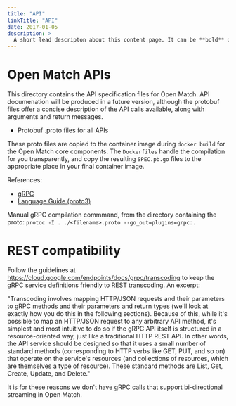 ```yaml
---
title: "API"
linkTitle: "API"
date: 2017-01-05
description: >
  A short lead descripton about this content page. It can be **bold** or _italic_ and can be split over multiple paragraphs.
---
```


# Open Match APIs

This directory contains the API specification files for Open Match. API documenation will be produced in a future version, although the protobuf files offer a concise description of the API calls available, along with arguments and return messages.

* Protobuf .proto files for all APIs

These proto files are copied to the container image during `docker build` for the Open Match core components.  The `Dockerfiles` handle the compilation for you transparently, and copy the resulting `SPEC.pb.go` files to the appropriate place in your final container image.

References:

* [gRPC](https://grpc.io/)
* [Language Guide (proto3)](https://developers.google.com/protocol-buffers/docs/proto3)

Manual gRPC compilation commmand, from the directory containing the proto:
```protoc -I . ./<filename>.proto --go_out=plugins=grpc:.```

# REST compatibility 
Follow the guidelines at https://cloud.google.com/endpoints/docs/grpc/transcoding
to keep the gRPC service definitions friendly to REST transcoding. An excerpt:

"Transcoding involves mapping HTTP/JSON requests and their parameters to gRPC
methods and their parameters and return types (we'll look at exactly how you
do this in the following sections). Because of this, while it's possible to
map an HTTP/JSON request to any arbitrary API method, it's simplest and most
intuitive to do so if the gRPC API itself is structured in a
resource-oriented way, just like a traditional HTTP REST API. In other
words, the API service should be designed so that it uses a small number of
standard methods (corresponding to HTTP verbs like GET, PUT, and so on) that
operate on the service's resources (and collections of resources, which are
themselves a type of resource). 
These standard methods are List, Get, Create, Update, and Delete."

It is for these reasons we don't have gRPC calls that support bi-directional streaming in Open Match.